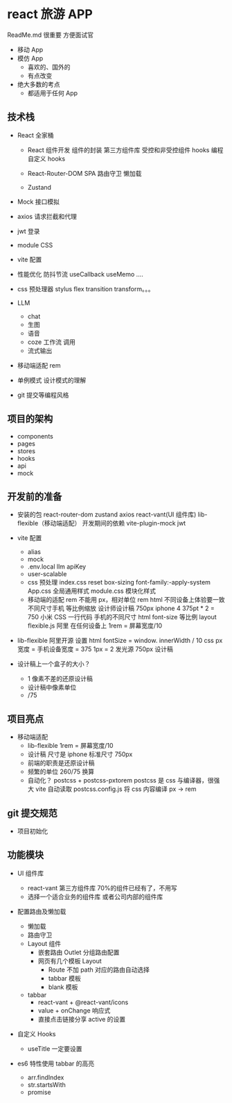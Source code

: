 # react 旅游 APP

ReadMe.md 很重要 方便面试官

- 移动 App
- 模仿 App
  - 喜欢的、国外的
  - 有点改变
- 绝大多数的考点
  - 都适用于任何 App

## 技术栈

- React 全家桶

  - React 组件开发
    组件的封装
    第三方组件库
    受控和非受控组件
    hooks 编程 自定义 hooks

  - React-Router-DOM
    SPA
    路由守卫
    懒加载
  - Zustand

- Mock 接口模拟
- axios 请求拦截和代理
- jwt 登录
- module CSS
- vite 配置
- 性能优化
  防抖节流
  useCallback useMemo ....
- css 预处理器 stylus
  flex transition transform。。。
- LLM
  - chat
  - 生图
  - 语音
  - coze 工作流 调用
  - 流式输出
- 移动端适配
  rem
- 单例模式 设计模式的理解
- git 提交等编程风格

## 项目的架构

- components
- pages
- stores
- hooks
- api
- mock

## 开发前的准备

- 安装的包
  react-router-dom zustand axios
  react-vant(UI 组件库) lib-flexible（移动端适配）
  开发期间的依赖
  vite-plugin-mock jwt

- vite 配置
  - alias
  - mock
  - .env.local
    llm apiKey
  - user-scalable
  - css 预处理
    index.css reset
    box-sizing font-family:-apply-system
    App.css 全局通用样式
    module.css 模块化样式
  - 移动端的适配 rem
    不能用 px，相对单位 rem html
    不同设备上体验要一致
    不同尺寸手机 等比例缩放
    设计师设计稿 750px iphone 4 375pt \* 2 = 750
    小米
    CSS 一行代码 手机的不同尺寸 html font-size 等比例
    layout
    flexible.js 阿里 在任何设备上
    1rem = 屏幕宽度/10
- lib-flexible
  阿里开源
  设置 html fontSize = window.
  innerWidth / 10
  css px 宽度 = 手机设备宽度 = 375
  1px = 2 发光源
  750px 设计稿

- 设计稿上一个盒子的大小？
  - 1 像素不差的还原设计稿
  - 设计稿中像素单位
  - /75

## 项目亮点

- 移动端适配
  - lib-flexible 1rem = 屏幕宽度/10
  - 设计稿 尺寸是 iphone 标准尺寸 750px
  - 前端的职责是还原设计稿
  - 频繁的单位 260/75 换算
  - 自动化？
    postcss + postcss-pxtorem
    postcss 是 css 与编译器，很强大
    vite 自动读取 postcss.config.js 将 css 内容编译
    px -> rem

## git 提交规范

- 项目初始化

## 功能模块

- UI 组件库
  - react-vant 第三方组件库 70%的组件已经有了，不用写
  - 选择一个适合业务的组件库 或者公司内部的组件库
- 配置路由及懒加载

  - 懒加载
  - 路由守卫
  - Layout 组件
    - 嵌套路由 Outlet 分组路由配置
    - 网页有几个模板 Layout
      - Route 不加 path 对应的路由自动选择
      - tabbar 模板
      - blank 模板
  - tabbar
    - react-vant + @react-vant/icons
    - value + onChange 响应式
    - 直接点击链接分享 active 的设置

- 自定义 Hooks

  - useTitle
    一定要设置

- es6 特性使用
  tabbar 的高亮
  - arr.findIndex
  - str.startsWith
  - promise
